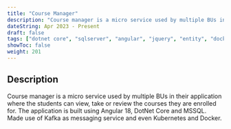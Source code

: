 ```yaml
---
title: "Course Manager"
description: "Course manager is a micro service used by multiple BUs in their application where the students can view, take or review the courses they are enrolled."
dateString: Apr 2023 - Present
draft: false
tags: ["dotnet core", "sqlserver", "angular", "jquery", "entity", "docker", "cicd", "kubernetes", "kafka"]
showToc: false
weight: 201
---
```

## Description
Course manager is a micro service used by multiple BUs in their application where the students can view, take or review the courses they are enrolled for. The application is built using Angular 18, DotNet Core and MSSQL. Made use of Kafka as messaging service and even Kubernetes and Docker.